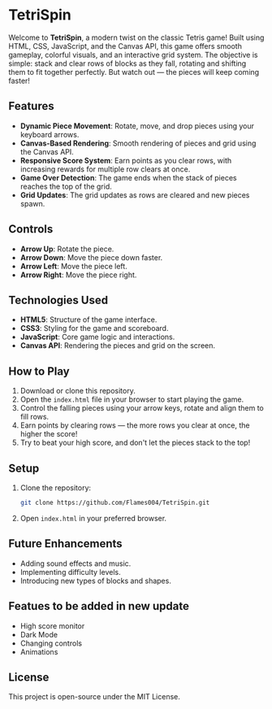 # **TetriSpin**

Welcome to **TetriSpin**, a modern twist on the classic Tetris game! Built using HTML, CSS, JavaScript, and the Canvas API, this game offers smooth gameplay, colorful visuals, and an interactive grid system. The objective is simple: stack and clear rows of blocks as they fall, rotating and shifting them to fit together perfectly. But watch out — the pieces will keep coming faster!

## **Features**
- **Dynamic Piece Movement**: Rotate, move, and drop pieces using your keyboard arrows.
- **Canvas-Based Rendering**: Smooth rendering of pieces and grid using the Canvas API.
- **Responsive Score System**: Earn points as you clear rows, with increasing rewards for multiple row clears at once.
- **Game Over Detection**: The game ends when the stack of pieces reaches the top of the grid.
- **Grid Updates**: The grid updates as rows are cleared and new pieces spawn.

## **Controls**
- **Arrow Up**: Rotate the piece.
- **Arrow Down**: Move the piece down faster.
- **Arrow Left**: Move the piece left.
- **Arrow Right**: Move the piece right.

## **Technologies Used**
- **HTML5**: Structure of the game interface.
- **CSS3**: Styling for the game and scoreboard.
- **JavaScript**: Core game logic and interactions.
- **Canvas API**: Rendering the pieces and grid on the screen.

## **How to Play**
1. Download or clone this repository.
2. Open the `index.html` file in your browser to start playing the game.
3. Control the falling pieces using your arrow keys, rotate and align them to fill rows.
4. Earn points by clearing rows — the more rows you clear at once, the higher the score!
5. Try to beat your high score, and don't let the pieces stack to the top!

## **Setup**
1. Clone the repository:
    ```bash
    git clone https://github.com/Flames004/TetriSpin.git
    ```
2. Open `index.html` in your preferred browser.

## **Future Enhancements**
- Adding sound effects and music.
- Implementing difficulty levels.
- Introducing new types of blocks and shapes.

## **Featues to be added in new update**
- High score monitor
- Dark Mode
- Changing controls
- Animations

## **License**
This project is open-source under the MIT License.

